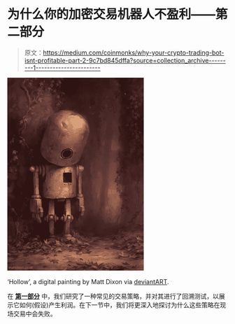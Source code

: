 # 为什么你的加密交易机器人不盈利——第二部分

> 原文：<https://medium.com/coinmonks/why-your-crypto-trading-bot-isnt-profitable-part-2-9c7bd845dffa?source=collection_archive---------1----------------------->

![](img/c6d386875edadc3058cdb97451a46e6d.png)

‘Hollow’, a digital painting by Matt Dixon via [deviantART](http://browse.deviantart.com/#/art/Hollow-364261189?hf=1).

在 [**第一部分**](/@gk_/why-your-crypto-trading-bot-isnt-profitable-part-1-f9a5322360e9) 中，我们研究了一种常见的交易策略，并对其进行了回溯测试，以展示它如何(假设)产生利润。在下一节中，我们将更深入地探讨为什么这些策略在现场交易中会失败。